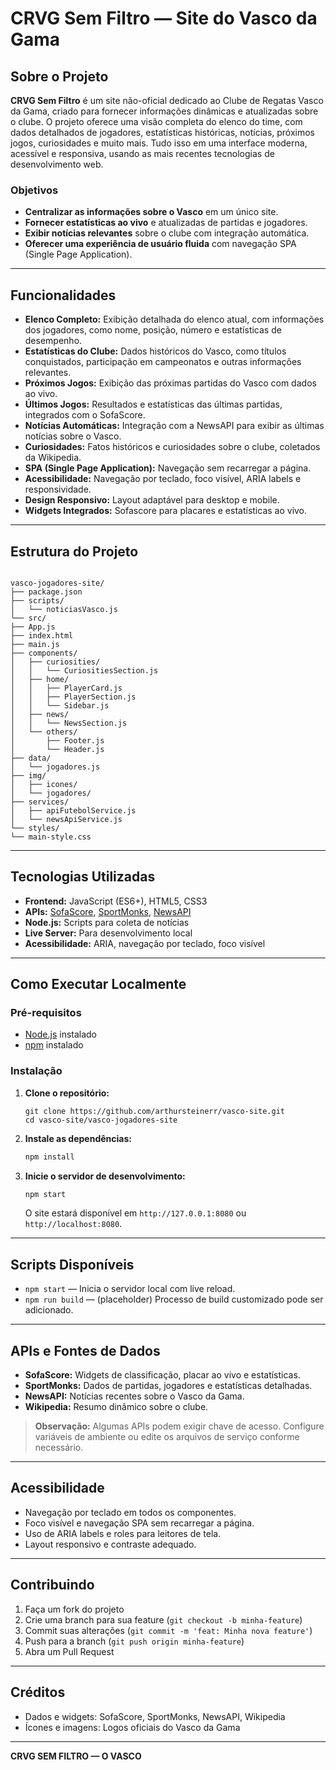 # CRVG Sem Filtro — Site do Vasco da Gama

## Sobre o Projeto

**CRVG Sem Filtro** é um site não-oficial dedicado ao Clube de Regatas Vasco da Gama, criado para fornecer informações dinâmicas e atualizadas sobre o clube. O projeto oferece uma visão completa do elenco do time, com dados detalhados de jogadores, estatísticas históricas, notícias, próximos jogos, curiosidades e muito mais. Tudo isso em uma interface moderna, acessível e responsiva, usando as mais recentes tecnologias de desenvolvimento web.

### Objetivos

- **Centralizar as informações sobre o Vasco** em um único site.
- **Fornecer estatísticas ao vivo** e atualizadas de partidas e jogadores.
- **Exibir notícias relevantes** sobre o clube com integração automática.
- **Oferecer uma experiência de usuário fluida** com navegação SPA (Single Page Application).

---

## Funcionalidades

- **Elenco Completo:** Exibição detalhada do elenco atual, com informações dos jogadores, como nome, posição, número e estatísticas de desempenho.
- **Estatísticas do Clube:** Dados históricos do Vasco, como títulos conquistados, participação em campeonatos e outras informações relevantes.
- **Próximos Jogos:** Exibição das próximas partidas do Vasco com dados ao vivo.
- **Últimos Jogos:** Resultados e estatísticas das últimas partidas, integrados com o SofaScore.
- **Notícias Automáticas:** Integração com a NewsAPI para exibir as últimas notícias sobre o Vasco.
- **Curiosidades:** Fatos históricos e curiosidades sobre o clube, coletados da Wikipedia.
- **SPA (Single Page Application):** Navegação sem recarregar a página.
- **Acessibilidade:** Navegação por teclado, foco visível, ARIA labels e responsividade.
- **Design Responsivo:** Layout adaptável para desktop e mobile.
- **Widgets Integrados:** Sofascore para placares e estatísticas ao vivo.

---

## Estrutura do Projeto

```

vasco-jogadores-site/
├── package.json
├── scripts/
│   └── noticiasVasco.js
└── src/
├── App.js
├── index.html
├── main.js
├── components/
│   ├── curiosities/
│   │   └── CuriositiesSection.js
│   ├── home/
│   │   ├── PlayerCard.js
│   │   ├── PlayerSection.js
│   │   └── Sidebar.js
│   ├── news/
│   │   └── NewsSection.js
│   └── others/
│       ├── Footer.js
│       └── Header.js
├── data/
│   └── jogadores.js
├── img/
│   ├── icones/
│   └── jogadores/
├── services/
│   ├── apiFutebolService.js
│   └── newsApiService.js
└── styles/
└── main-style.css

````

---

## Tecnologias Utilizadas

- **Frontend:** JavaScript (ES6+), HTML5, CSS3
- **APIs:** [SofaScore](https://www.sofascore.com/), [SportMonks](https://www.sportmonks.com/), [NewsAPI](https://newsapi.org/)
- **Node.js:** Scripts para coleta de notícias
- **Live Server:** Para desenvolvimento local
- **Acessibilidade:** ARIA, navegação por teclado, foco visível

---

## Como Executar Localmente

### Pré-requisitos

- [Node.js](https://nodejs.org/) instalado
- [npm](https://www.npmjs.com/) instalado

### Instalação

1. **Clone o repositório:**
   ```
   git clone https://github.com/arthursteinerr/vasco-site.git
   cd vasco-site/vasco-jogadores-site
    ````

2. **Instale as dependências:**

   ```bash
   npm install
     ```

3. **Inicie o servidor de desenvolvimento:**

   ```bash
   npm start
   ````

   O site estará disponível em `http://127.0.0.1:8080` ou `http://localhost:8080`.

---

## Scripts Disponíveis

* `npm start` — Inicia o servidor local com live reload.
* `npm run build` — (placeholder) Processo de build customizado pode ser adicionado.

---

## APIs e Fontes de Dados

* **SofaScore:** Widgets de classificação, placar ao vivo e estatísticas.
* **SportMonks:** Dados de partidas, jogadores e estatísticas detalhadas.
* **NewsAPI:** Notícias recentes sobre o Vasco da Gama.
* **Wikipedia:** Resumo dinâmico sobre o clube.

> **Observação:** Algumas APIs podem exigir chave de acesso. Configure variáveis de ambiente ou edite os arquivos de serviço conforme necessário.

---

## Acessibilidade

* Navegação por teclado em todos os componentes.
* Foco visível e navegação SPA sem recarregar a página.
* Uso de ARIA labels e roles para leitores de tela.
* Layout responsivo e contraste adequado.

---

## Contribuindo

1. Faça um fork do projeto
2. Crie uma branch para sua feature (`git checkout -b minha-feature`)
3. Commit suas alterações (`git commit -m 'feat: Minha nova feature'`)
4. Push para a branch (`git push origin minha-feature`)
5. Abra um Pull Request

---

## Créditos

* Dados e widgets: SofaScore, SportMonks, NewsAPI, Wikipedia
* Ícones e imagens: Logos oficiais do Vasco da Gama

---

**CRVG SEM FILTRO — O VASCO**
